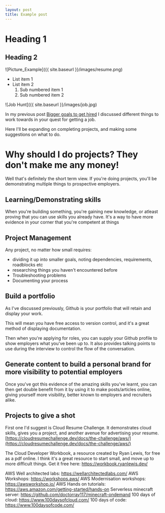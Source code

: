 ```yaml
---
layout: post
title: Example post
---
```


# Heading 1
## Heading 2

![Picture_Example]({{ site.baseurl }}/images/resume.png)

- List item 1
- List item 2
    1. Sub numbered item 1
    1. Sub numbered item 2

![Job Hunt]({{ site.baseurl }}/images/job.jpg)

In my previous post [Bigger goals to get hired](https://knowhowit.com.au/Bigger-goals-to-get-hired/) I discussed different things to work towards in your quest for getting a job.

Here I'll be expanding on completing projects, and making some suggestions on what to do.

# Why should I do projects?  They don't make me any money!

Well that's definitely the short term view.  If you're doing projects, you'll be demonstrating multiple things to prospective employers.

## Learning/Demonstrating skills

When you're building something, you're gaining new knowledge, or atleast proving that you can use skills you already have.  It's a way to have more evidence in your corner that you're competent at things

## Project Management

Any project, no matter how small requires:
- dividing it up into smaller goals, noting dependencies, requirements, roadblocks etc
- researching things you haven't encountered before
- Troubleshooting problems
- Documenting your process

## Build a portfolio

As I've discussed previously, Github is your portfolio that will retain and display your work.

This will mean you have free access to version control, and it's a great method of displaying documentation.

Then when you're applying for roles, you can supply your Github profile to show employers what you've been up to.  It also provides talking points to use during the interview to control the flow of the conversation.

## Generate content to build a personal brand for more visibility to potential employers
Once you've got this evidence of the amazing skills you've learnt, you can then get double benefit from it by using it to make posts/articles online, giving yourself more visibility, better known to employers and recruiters alike.

## Projects to give a shot

First one I'd suggest is Cloud Resume Challenge.  It demonstrates cloud skills, gives you a project, and another avenue for advertising your resume.
[https://cloudresumechallenge.dev/docs/the-challenge/aws/](https://cloudresumechallenge.dev/docs/the-challenge/aws/)

The Cloud Developer Workbook, a resource created by Ryan Lewis, for free as a pdf online.  I think it's a great resource to start small, and move up to more difficult things.  Get it free here: https://workbook.ryanlewis.dev/



AWS Well architected labs: https://wellarchitectedlabs.com/
AWS Workshops: https://workshops.aws/
AWS Modernisation workshops: https://awsworkshop.io/
AWS Hands on tutorials: https://aws.amazon.com/getting-started/hands-on
Serverless minecraft server: https://github.com/doctorray117/minecraft-ondemand
100 days of cloud: https://www.100daysofcloud.com/
100 days of code: https://www.100daysofcode.com/